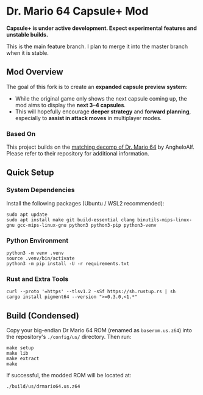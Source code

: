 # Dr. Mario 64 Capsule+ Mod
**Capsule+ is under active development. Expect experimental features and unstable builds.**

This is the main feature branch. I plan to merge it into the master branch when it is stable.

## Mod Overview

The goal of this fork is to create an **expanded capsule preview system**:
- While the original game only shows the next capsule coming up, the mod aims to display the **next 3–4 capsules**.
- This will hopefully encourage **deeper strategy** and **forward planning**, especially to **assist in attack moves** in multiplayer modes.

### Based On

This project builds on the [matching decomp of Dr. Mario 64](https://github.com/AngheloAlf/drmario64) by AngheloAlf. Please refer to their repository for additional information.

## Quick Setup

### System Dependencies
Install the following packages (Ubuntu / WSL2 recommended):

```
sudo apt update
sudo apt install make git build-essential clang binutils-mips-linux-gnu gcc-mips-linux-gnu python3 python3-pip python3-venv
```

### Python Environment
```
python3 -m venv .venv
source .venv/bin/activate
python3 -m pip install -U -r requirements.txt
```

### Rust and Extra Tools
```
curl --proto '=https' --tlsv1.2 -sSf https://sh.rustup.rs | sh
cargo install pigment64 --version ">=0.3.0,<1.*"
```

## Build (Condensed)
Copy your big-endian Dr Mario 64 ROM (renamed as `baserom.us.z64`) into the repository's `./config/us/` directory. Then run:

```
make setup
make lib
make extract
make
```

If successful, the modded ROM will be located at:
```
./build/us/drmario64.us.z64
```

